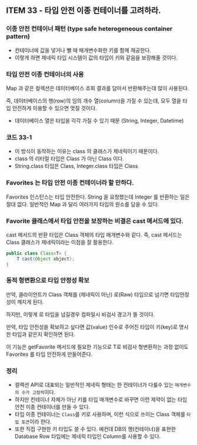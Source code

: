 ## ITEM 33 - 타입 안전 이종 컨테이너를 고려하라.

### 이종 안전 컨테이너 패턴 (type safe heterogeneous container pattern)
- 컨테이너에 값을 넣거나 뺄 때 매개변수화한 키를 함께 제공한다.
- 이렇게 하면 제네릭 타입 시스템이 값의 타입이 키와 같음을 보장해줄 것이다.

### 타입 안전 이종 컨테이너의 사용
Map 과 같은 컬렉션은 데이터베이스 조회 결과를 담아서 반환해주는데 많이 사용된다. 

즉, 데이터베이스의 행(row)의 임의 개수 열(column)을 가질 수 있는데, 모두 열을 타입 안전하게 이용할 수 있으면 멋질 것이다.

* 데이터베이스 열은 타입을 각각 가질 수 있기 때문 (String, Integer, Datetime)

### 코드 33-1
- 이 방식이 동작하는 이유는 class 의 클래스가 제네릭이기 때문이다.
- class 의 리터럴 타입은 Class 가 아닌 Class<T> 이다.
- String.class 타입은 Class<String>, Integer.class 타입은 Class<Integer>

### Favorites 는 타입 안전 이종 컨테이너라 할 만하다.
Favorites 인스턴스는 타입 안전한다. String 을 요청했는데 Integer 를 반환하는 일은 절대 없다. 일반적인 Map 과 달리 여러가지 타입의 원소를 담을 수 있다.

### Favorite 클래스에서 타입 안전을 보장하는 비결은 cast 메서드에 있다.
cast 메서드의 반환 타입은 Class 객체의 타입 매개변수와 같다. 즉, cast 메서드는 Class 클래스가 제네릭이라는 이점을 잘 활용한다.

```java
public class Class<T> {
    T cast(Object object);
}
```

### 동적 형변환으로 타입 안정성 확보
만약, 클라이언트가 Class 객체를 (제네릭이 아닌) 로(Raw) 타입으로 넘기면 타입안정성이 깨지게 된다.

하지만, 이렇게 로 타입을 넘길경우 컴파일시 비검사 경고가 뜰 것이다.

만약, 타입 안전성을 확보하고 싶다면 값(value) 인수로 주어진 타입이 키(key)로 명시한 타입과 같은지 확인하면 된다.

이 기능은 getFavorite 메서드에 필요한 기능으로 T로 비검사 형변환하는 과정 없이도 Favorites 를 타입 안전하게 만들어준다.

### 정리
- 컬렉션 API로 대표되는 일반적인 제네릭 형태는 한 컨테이너가 다룰수 있는 `매개변수의 수가 고정적`이다.
- 하지만 컨테이너 자체가 아닌 키를 타입 매개변수로 바꾸면 이런 제약이 없는 타입 안전 이종 컨테이너를 만들 수 있다.
- 타입 이종 컨테이너는 `Class`를 키로 사용하며, 이런 식으로 쓰이는 Class 객체를 `타입 토큰`이라 한다.
- 또한 직접 구현한 키 타입도 쓸 수 있다. 예컨데 DB의 행(컨테이너)을 표현한 Database Row 타입에는 제네릭 타입인 Column<T>를 사용할 수 있다.
